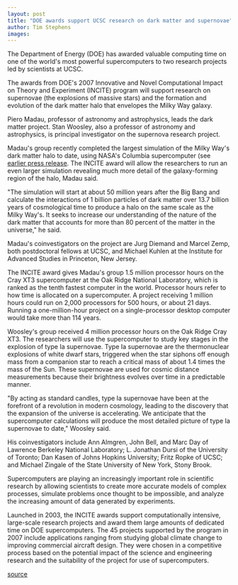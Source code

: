 ```yaml
---
layout: post
title: "DOE awards support UCSC research on dark matter and supernovae"
author: Tim Stephens
images:
---
```


The Department of Energy (DOE) has awarded valuable computing time on one of the world's most powerful supercomputers to two research projects led by scientists at UCSC.

The awards from DOE's 2007 Innovative and Novel Computational Impact on Theory and Experiment (INCITE) program will support research on supernovae (the explosions of massive stars) and the formation and evolution of the dark matter halo that envelopes the Milky Way galaxy.

Piero Madau, professor of astronomy and astrophysics, leads the dark matter project. Stan Woosley, also a professor of astronomy and astrophysics, is principal investigator on the supernova research project.

Madau's group recently completed the largest simulation of the Milky Way's dark matter halo to date, using NASA's Columbia supercomputer (see [earlier press release][1]. The INCITE award will allow the researchers to run an even larger simulation revealing much more detail of the galaxy-forming region of the halo, Madau said.

"The simulation will start at about 50 million years after the Big Bang and calculate the interactions of 1 billion particles of dark matter over 13.7 billion years of cosmological time to produce a halo on the same scale as the Milky Way's. It seeks to increase our understanding of the nature of the dark matter that accounts for more than 80 percent of the matter in the universe," he said.

Madau's coinvestigators on the project are Jurg Diemand and Marcel Zemp, both postdoctoral fellows at UCSC, and Michael Kuhlen at the Institute for Advanced Studies in Princeton, New Jersey.

The INCITE award gives Madau's group 1.5 million processor hours on the Cray XT3 supercomputer at the Oak Ridge National Laboratory, which is ranked as the tenth fastest computer in the world. Processor hours refer to how time is allocated on a supercomputer. A project receiving 1 million hours could run on 2,000 processors for 500 hours, or about 21 days. Running a one-million-hour project on a single-processor desktop computer would take more than 114 years.

Woosley's group received 4 million processor hours on the Oak Ridge Cray XT3. The researchers will use the supercomputer to study key stages in the explosion of type Ia supernovae. Type Ia supernovae are the thermonuclear explosions of white dwarf stars, triggered when the star siphons off enough mass from a companion star to reach a critical mass of about 1.4 times the mass of the Sun. These supernovae are used for cosmic distance measurements because their brightness evolves over time in a predictable manner.

"By acting as standard candles, type Ia supernovae have been at the forefront of a revolution in modern cosmology, leading to the discovery that the expansion of the universe is accelerating. We anticipate that the supercomputer calculations will produce the most detailed picture of type Ia supernovae to date," Woosley said.

His coinvestigators include Ann Almgren, John Bell, and Marc Day of Lawrence Berkeley National Laboratory; L. Jonathan Dursi of the University of Toronto; Dan Kasen of Johns Hopkins University; Fritz Ropke of UCSC; and Michael Zingale of the State University of New York, Stony Brook.

Supercomputers are playing an increasingly important role in scientific research by allowing scientists to create more accurate models of complex processes, simulate problems once thought to be impossible, and analyze the increasing amount of data generated by experiments.

Launched in 2003, the INCITE awards support computationally intensive, large-scale research projects and award them large amounts of dedicated time on DOE supercomputers. The 45 projects supported by the program in 2007 include applications ranging from studying global climate change to improving commercial aircraft design. They were chosen in a competitive process based on the potential impact of the science and engineering research and the suitability of the project for use of supercomputers.

  

[1]: http://press.ucsc.edu/text.asp?pid=977

[source](http://www1.ucsc.edu/currents/06-07/01-15/energy.asp "Permalink to energy")
